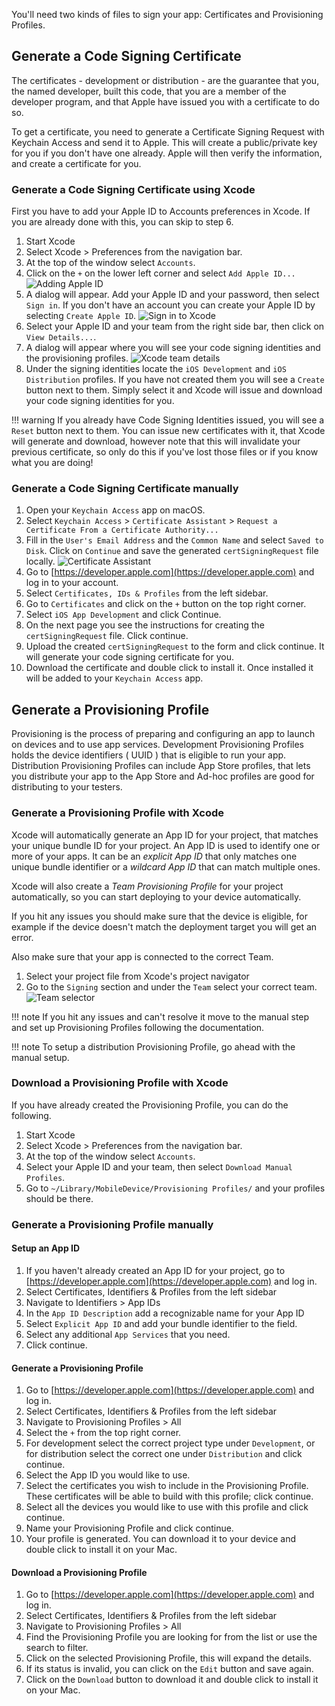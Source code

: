 You'll need two kinds of files to sign your app: Certificates and Provisioning Profiles.

## Generate a Code Signing Certificate

The certificates - development or distribution - are the guarantee that you, the named developer, built this code, that you are a member of the developer program, and that Apple have issued you with a certificate to do so.

To get a certificate, you need to generate a Certificate Signing Request with Keychain Access and send it to Apple. This will create a public/private key for you if you don't have one already. Apple will then verify the information, and create a certificate for you.

### Generate a Code Signing Certificate using Xcode

First you have to add your Apple ID to Accounts preferences in Xcode. If you are already done with this, you can skip to step 6.

1. Start Xcode
2. Select Xcode > Preferences from the navigation bar.
3. At the top of the window select `Accounts`.
4. Click on the `+` on the lower left corner and select `Add Apple ID...`
![Adding Apple ID](./img/code-signing/ios-code-signing/xcode_adding_account.png)
5. A dialog will appear. Add your Apple ID and your password, then select `Sign in`. If you don't have an account you can create your Apple ID by selecting `Create Apple ID`.
![Sign in to Xcode](./img/code-signing/ios-code-signing/xcode_sign_in.png)
6. Select your Apple ID and your team from the right side bar, then click on `View Details...`.
7. A dialog will appear where you will see your code signing identities and the provisioning profiles.
![Xcode team details](./img/code-signing/ios-code-signing/xcode_signing_files.png)
8. Under the signing identities locate the `iOS Development` and `iOS Distribution` profiles. If you have not created them you will see a `Create` button next to them. Simply select it and Xcode will issue and download your code signing identities for you.

!!! warning
    If you already have Code Signing Identities issued, you will see a `Reset` button next to them. You can issue new certificates with it, that Xcode will generate and download, however note that this will invalidate your previous certificate, so only do this if you've lost those files or if you know what you are doing!


### Generate a Code Signing Certificate manually
1. Open your `Keychain Access` app on macOS.
2. Select `Keychain Access` > `Certificate Assistant` > `Request a Certificate From a Certificate Authority...`
3. Fill in the `User's Email Address` and the `Common Name` and select `Saved to Disk`. Click on `Continue` and save the generated `certSigningRequest` file locally.
![Certificate Assistant](./img/code-signing/ios-code-signing/certificate_assistant.png)
4. Go to [https://developer.apple.com](https://developer.apple.com) and log in to your account.
5. Select `Certificates, IDs & Profiles` from the left sidebar.
6. Go to `Certificates` and click on the `+` button on the top right corner.
7. Select `iOS App Development` and click Continue.
8. On the next page you see the instructions for creating the `certSigningRequest` file. Click continue.
9. Upload the created `certSigningRequest` to the form and click continue. It will generate your code signing certificate for you.
10. Download the certificate and double click to install it. Once installed it will be added to your `Keychain Access` app.

## Generate a Provisioning Profile
Provisioning is the process of preparing and configuring an app to launch on devices and to use app services. Development Provisioning Profiles holds the device identifiers ( UUID ) that is eligible to run your app. Distribution Provisioning Profiles can include App Store profiles, that lets you distribute your app to the App Store and Ad-hoc profiles are good for distributing to your testers.

### Generate a Provisioning Profile with Xcode
Xcode will automatically generate an App ID for your project, that matches your unique bundle ID for your project. An App ID is used to identify one or more of your apps. It can be an *explicit App ID* that only matches one unique bundle identifier or a *wildcard App ID* that can match multiple ones.

Xcode will also create a *Team Provisioning Profile* for your project automatically, so you can start deploying to your device automatically.

If you hit any issues you should make sure that the device is eligible, for example if the device doesn't match the deployment target you will get an error.

Also make sure that your app is connected to the correct Team.

1. Select your project file from Xcode's project navigator
2. Go to the `Signing` section and under the `Team` select your correct team.
![Team selector](./img/code-signing/ios-code-signing/xcode_team_selector.png)

!!! note
    If you hit any issues and can't resolve it move to the manual step and set up Provisioning Profiles following the documentation.

!!! note
    To setup a distribution Provisioning Profile, go ahead with the manual setup.

### Download a Provisioning Profile with Xcode
If you have already created the Provisioning Profile, you can do the following.

1. Start Xcode
2. Select Xcode > Preferences from the navigation bar.
3. At the top of the window select `Accounts`.
4. Select your Apple ID and your team, then select `Download Manual Profiles`.
5. Go to `~/Library/MobileDevice/Provisioning Profiles/` and your profiles should be there.

### Generate a Provisioning Profile manually

#### Setup an App ID
1. If you haven't already created an App ID for your project, go to [https://developer.apple.com](https://developer.apple.com) and log in.
2. Select Certificates, Identifiers & Profiles from the left sidebar
3. Navigate to Identifiers > App IDs
4. In the `App ID Description` add a recognizable name for your App ID
5. Select `Explicit App ID` and add your bundle identifier to the field.
6. Select any additional `App Services` that you need.
7. Click continue.

#### Generate a Provisioning Profile
1. Go to [https://developer.apple.com](https://developer.apple.com) and log in.
2. Select Certificates, Identifiers & Profiles from the left sidebar
3. Navigate to Provisioning Profiles > All
4. Select the `+` from the top right corner.
5. For development select the correct project type under `Development`, or for distribution select the correct one under `Distribution` and click continue.
6. Select the App ID you would like to use.
7. Select the certificates you wish to include in the Provisioning Profile. These certificates will be able to build with this profile; click continue.
8. Select all the devices you would like to use with this profile and click continue.
9. Name your Provisioning Profile and click continue.
10. Your profile is generated. You can download it to your device and double click to install it on your Mac.

#### Download a Provisioning Profile
1. Go to [https://developer.apple.com](https://developer.apple.com) and log in.
2. Select Certificates, Identifiers & Profiles from the left sidebar
3. Navigate to Provisioning Profiles > All
4. Find the Provisioning Profile you are looking for from the list or use the search to filter.
5. Click on the selected Provisioning Profile, this will expand the details.
6. If its status is invalid, you can click on the `Edit` button and save again.
7. Click on the `Download` button to download it and double click to install it on your Mac.

[^1]: Screenshots from https://developer.apple.com/support
